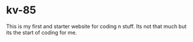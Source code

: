 # kv-85
This is my first and starter website for coding n stuff. Its not that much but its the start of coding for me.
